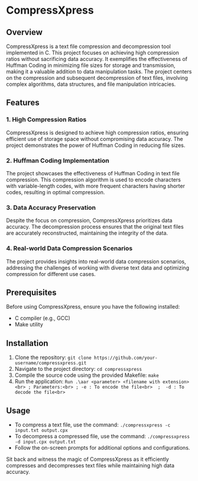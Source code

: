 # CompressXpress

## Overview
CompressXpress is a text file compression and decompression tool implemented in C. This project focuses on achieving high compression ratios without sacrificing data accuracy. It exemplifies the effectiveness of Huffman Coding in minimizing file sizes for storage and transmission, making it a valuable addition to data manipulation tasks. The project centers on the compression and subsequent decompression of text files, involving complex algorithms, data structures, and file manipulation intricacies.

## Features
### 1. High Compression Ratios
CompressXpress is designed to achieve high compression ratios, ensuring efficient use of storage space without compromising data accuracy. The project demonstrates the power of Huffman Coding in reducing file sizes.

### 2. Huffman Coding Implementation
The project showcases the effectiveness of Huffman Coding in text file compression. This compression algorithm is used to encode characters with variable-length codes, with more frequent characters having shorter codes, resulting in optimal compression.

### 3. Data Accuracy Preservation
Despite the focus on compression, CompressXpress prioritizes data accuracy. The decompression process ensures that the original text files are accurately reconstructed, maintaining the integrity of the data.

### 4. Real-world Data Compression Scenarios
The project provides insights into real-world data compression scenarios, addressing the challenges of working with diverse text data and optimizing compression for different use cases.

## Prerequisites
Before using CompressXpress, ensure you have the following installed:
- C compiler (e.g., GCC)
- Make utility

## Installation
1. Clone the repository: `git clone https://github.com/your-username/compressxpress.git`
2. Navigate to the project directory: `cd compressxpress`
3. Compile the source code using the provided Makefile: `make`
4. Run the application: `Run .\aar <parameter> <filename with extension> <br> ; Parameters:<br> ; -e : To encode the file<br>  ;  -d : To decode the file<br>`

## Usage
- To compress a text file, use the command: `./compressxpress -c input.txt output.cpx`
- To decompress a compressed file, use the command: `./compressxpress -d input.cpx output.txt`
- Follow the on-screen prompts for additional options and configurations.

Sit back and witness the magic of CompressXpress as it efficiently compresses and decompresses text files while maintaining high data accuracy.

